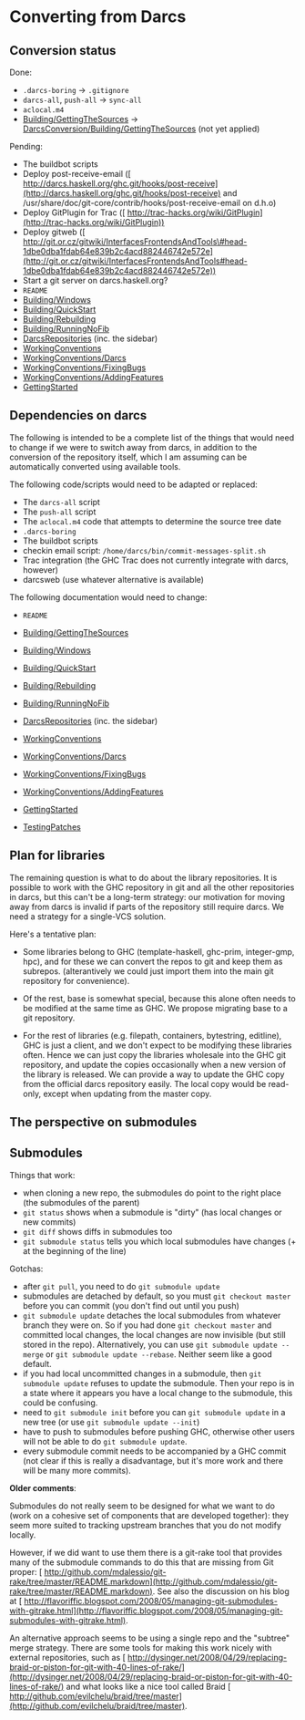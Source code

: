 # Converting from Darcs


## Conversion status



Done:


- `.darcs-boring` -\> `.gitignore`
- `darcs-all`, `push-all` -\> `sync-all`
- `aclocal.m4`
- [Building/GettingTheSources](building/getting-the-sources) -\> [DarcsConversion/Building/GettingTheSources](darcs-conversion/building/getting-the-sources) (not yet applied)


Pending:


- The buildbot scripts
- Deploy post-receive-email ([
  http://darcs.haskell.org/ghc.git/hooks/post-receive](http://darcs.haskell.org/ghc.git/hooks/post-receive) and /usr/share/doc/git-core/contrib/hooks/post-receive-email on d.h.o)
- Deploy GitPlugin for Trac ([
  http://trac-hacks.org/wiki/GitPlugin](http://trac-hacks.org/wiki/GitPlugin))
- Deploy gitweb ([
  http://git.or.cz/gitwiki/InterfacesFrontendsAndTools\#head-1dbe0dba1fdab64e839b2c4acd882446742e572e](http://git.or.cz/gitwiki/InterfacesFrontendsAndTools#head-1dbe0dba1fdab64e839b2c4acd882446742e572e))
- Start a git server on darcs.haskell.org?
- `README`
- [Building/Windows](building/windows)
- [Building/QuickStart](building/quick-start)
- [Building/Rebuilding](building/rebuilding)
- [Building/RunningNoFib](building/running-no-fib)
- [DarcsRepositories](darcs-repositories) (inc. the sidebar)
- [WorkingConventions](working-conventions)
- [WorkingConventions/Darcs](working-conventions/darcs)
- [WorkingConventions/FixingBugs](working-conventions/fixing-bugs)
- [WorkingConventions/AddingFeatures](working-conventions/adding-features)
- [GettingStarted](getting-started)

## Dependencies on darcs



The following is intended to be a complete list of the things that would need to change if we were to switch away from darcs, in addition to the conversion of the repository itself, which I am assuming can be automatically converted using available tools.



The following code/scripts would need to be adapted or replaced:


- The `darcs-all` script
- The `push-all` script
- The `aclocal.m4` code that attempts to determine the source tree date
- `.darcs-boring`
- The buildbot scripts
- checkin email script: `/home/darcs/bin/commit-messages-split.sh`
- Trac integration (the GHC Trac does not currently integrate with darcs, however)
- darcsweb (use whatever alternative is available)


The following documentation would need to change:


- `README`
- [Building/GettingTheSources](building/getting-the-sources)
- [Building/Windows](building/windows)
- [Building/QuickStart](building/quick-start)
- [Building/Rebuilding](building/rebuilding)
- [Building/RunningNoFib](building/running-no-fib)
- [DarcsRepositories](darcs-repositories) (inc. the sidebar)
- [WorkingConventions](working-conventions)
- [WorkingConventions/Darcs](working-conventions/darcs)
- [WorkingConventions/FixingBugs](working-conventions/fixing-bugs)
- [WorkingConventions/AddingFeatures](working-conventions/adding-features)
- [GettingStarted](getting-started)

- [TestingPatches](testing-patches)

## Plan for libraries



The remaining question is what to do about the library repositories.  It is possible to work with the GHC repository in git and all the other repositories in darcs, but this can't be a long-term strategy: our motivation for moving away from darcs is invalid if parts of the repository still require darcs.  We need a strategy for a single-VCS solution.



Here's a tentative plan:


- Some libraries belong to GHC (template-haskell, ghc-prim, integer-gmp, hpc), and for these we can convert
  the repos to git and keep them as subrepos.  (alterantively we could just import them into the main
  git repository for convenience).

- Of the rest, base is somewhat special, because this alone often needs to be modified at the same time as GHC.  We propose migrating base to a git repository.

- For the rest of libraries (e.g. filepath, containers, bytestring, editline), GHC is just a client, and we don't expect to be modifying these libraries
  often.  Hence we can just copy the libraries wholesale into the GHC git repository, and update the copies
  occasionally when a new version of the library is released.  We can provide a way to update the GHC copy from
  the official darcs repository easily.  The local copy would be read-only, except when updating from the master copy.

## The perspective on submodules


## Submodules



Things that work:


- when cloning a new repo, the submodules do point to the right place (the submodules of the parent)
- `git status` shows when a submodule is "dirty" (has local changes or new commits)
- `git diff` shows diffs in submodules too
- `git submodule status` tells you which local submodules have changes (+ at the beginning of the line)


Gotchas:


- after `git pull`, you need to do `git submodule update`
- submodules are detached by default, so you must `git checkout master` before you can commit (you don't find out until you push)
- `git submodule update` detaches the local submodules from whatever branch they were on.  So if you had done `git checkout master` and committed local changes, the local changes are now invisible (but still stored in the repo).  Alternatively, you can use `git submodule update --merge` or `git submodule update --rebase`.  Neither seem like a good default.
- if you had local uncommitted changes in a submodule, then `git submodule update` refuses to update the submodule.  Then your repo is in a state where it appears you have a local change to the submodule, this could be confusing.
- need to `git submodule init` before you can `git submodule update` in a new tree (or use `git submodule update --init`)
- have to push to submodules before pushing GHC, otherwise other users will not be able to do `git submodule update`.
- every submodule commit needs to be accompanied by a GHC commit (not clear if this is really a disadvantage, but it's more work and there will be many more commits).


**Older comments**:



Submodules do not really seem to be designed for what we want to do (work on a cohesive set of components that are developed together): they seem more suited to tracking upstream branches that you do not modify locally.



However, if we did want to use them there is a git-rake tool that provides many of the submodule commands to do this that are missing from Git proper: [
http://github.com/mdalessio/git-rake/tree/master/README.markdown](http://github.com/mdalessio/git-rake/tree/master/README.markdown). See also the discussion on his blog at [
http://flavoriffic.blogspot.com/2008/05/managing-git-submodules-with-gitrake.html](http://flavoriffic.blogspot.com/2008/05/managing-git-submodules-with-gitrake.html).



An alternative approach seems to be using a single repo and the "subtree" merge strategy. There are some tools for making this work nicely with external repositories, such as [
http://dysinger.net/2008/04/29/replacing-braid-or-piston-for-git-with-40-lines-of-rake/](http://dysinger.net/2008/04/29/replacing-braid-or-piston-for-git-with-40-lines-of-rake/) and what looks like a nice tool called Braid [
http://github.com/evilchelu/braid/tree/master](http://github.com/evilchelu/braid/tree/master).


